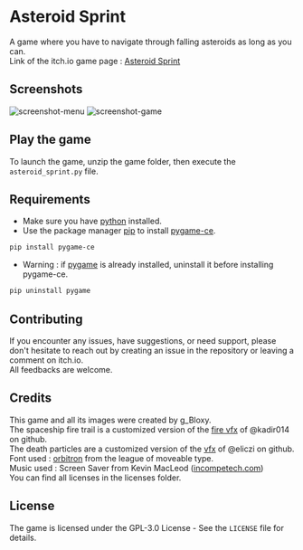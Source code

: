 # Asteroid Sprint

A game where you have to navigate through falling asteroids as long as you can.  
Link of the itch.io game page : [Asteroid Sprint](https://g-bloxy.itch.io/asteroid-sprint)

## Screenshots

![screenshot-menu](https://github.com/gBloxy/Asteroid-Sprint/assets/121670440/d89b798b-8686-4770-ba33-c3507b5193b6)
![screenshot-game](https://github.com/gBloxy/Asteroid-Sprint/assets/121670440/3dba2041-2a1f-4c0e-b16c-a12c825ef0bb)

## Play the game

To launch the game, unzip the game folder, then execute the `asteroid_sprint.py` file.

## Requirements

* Make sure you have [python](https://www.python.org) installed.  
* Use the package manager [pip](https://pip.pypa.io/en/stable/) to install [pygame-ce](https://pyga.me).  
```bash
pip install pygame-ce
```
* Warning : if [pygame](https://www.pygame.org/news) is already installed, uninstall it before installing pygame-ce.  
```bash
pip uninstall pygame
```

## Contributing

If you encounter any issues, have suggestions, or need support, please don't hesitate to reach out by creating an issue in the repository or leaving a comment on itch.io.  
All feedbacks are welcome.

## Credits

This game and all its images were created by g_Bloxy.  
The spaceship fire trail is a customized version of the [fire vfx](https://github.com/kadir014/pygame-vfx) of @kadir014 on github.  
The death particles are a customized version of the [vfx](https://github.com/eliczi/vfx) of @eliczi on github.  
Font used : [orbitron](https://www.theleagueofmoveabletype.com/orbitron) from the league of moveable type.  
Music used : Screen Saver from Kevin MacLeod ([incompetech.com](https://incompetech.com))   
You can find all licenses in the licenses folder.

## License

The game is licensed under the GPL-3.0 License - See the `LICENSE` file for details.
